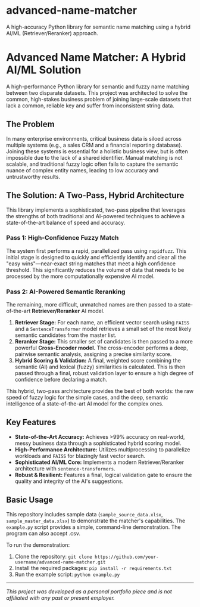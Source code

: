 # advanced-name-matcher
A high-accuracy Python library for semantic name matching using a hybrid AI/ML (Retriever/Reranker) approach.

# Advanced Name Matcher: A Hybrid AI/ML Solution
A high-performance Python library for semantic and fuzzy name matching between two disparate datasets. This project was architected to solve the common, high-stakes business problem of joining large-scale datasets that lack a common, reliable key and suffer from inconsistent string data.

## The Problem
In many enterprise environments, critical business data is siloed across multiple systems (e.g., a sales CRM and a financial reporting database). Joining these systems is essential for a holistic business view, but is often impossible due to the lack of a shared identifier. Manual matching is not scalable, and traditional fuzzy logic often fails to capture the semantic nuance of complex entity names, leading to low accuracy and untrustworthy results.

## The Solution: A Two-Pass, Hybrid Architecture
This library implements a sophisticated, two-pass pipeline that leverages the strengths of both traditional and AI-powered techniques to achieve a state-of-the-art balance of speed and accuracy.

### Pass 1: High-Confidence Fuzzy Match
The system first performs a rapid, parallelized pass using `rapidfuzz`. This initial stage is designed to quickly and efficiently identify and clear all the "easy wins"—near-exact string matches that meet a high confidence threshold. This significantly reduces the volume of data that needs to be processed by the more computationally expensive AI model.

### Pass 2: AI-Powered Semantic Reranking
The remaining, more difficult, unmatched names are then passed to a state-of-the-art **Retriever/Reranker** AI model.
1.  **Retriever Stage:** For each name, an efficient vector search using `FAISS` and a `SentenceTransformer` model retrieves a small set of the most likely semantic candidates from the master list.
2.  **Reranker Stage:** This smaller set of candidates is then passed to a more powerful **Cross-Encoder model.** The cross-encoder performs a deep, pairwise semantic analysis, assigning a precise similarity score.
3.  **Hybrid Scoring & Validation:** A final, weighted score combining the semantic (AI) and lexical (fuzzy) similarities is calculated. This is then passed through a final, robust validation layer to ensure a high degree of confidence before declaring a match.

This hybrid, two-pass architecture provides the best of both worlds: the raw speed of fuzzy logic for the simple cases, and the deep, semantic intelligence of a state-of-the-art AI model for the complex ones.

## Key Features
- **State-of-the-Art Accuracy:** Achieves >99% accuracy on real-world, messy business data through a sophisticated hybrid scoring model.
- **High-Performance Architecture:** Utilizes multiprocessing to parallelize workloads and `FAISS` for blazingly fast vector search.
- **Sophisticated AI/ML Core:** Implements a modern Retriever/Reranker architecture with `sentence-transformers`.
- **Robust & Resilient:** Features a final, logical validation gate to ensure the quality and integrity of the AI's suggestions.

## Basic Usage
This repository includes sample data (`sample_source_data.xlsx`, `sample_master_data.xlsx`) to demonstrate the matcher's capabilities. The `example.py` script provides a simple, command-line demonstration. The program can also accept .csv.

To run the demonstration:
1.  Clone the repository: `git clone https://github.com/your-username/advanced-name-matcher.git`
2.  Install the required packages: `pip install -r requirements.txt`
3.  Run the example script: `python example.py`

---
*This project was developed as a personal portfolio piece and is not affiliated with any past or present employer.*
